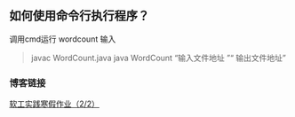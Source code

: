 ## 如何使用命令行执行程序？
调用cmd运行 wordcount 输入 
> javac WordCount.java
java WordCount “输入文件地址 ”“ 输出文件地址”
### 博客链接
[软工实践寒假作业（2/2）](https://www.cnblogs.com/hxh76/p/14426863.html)